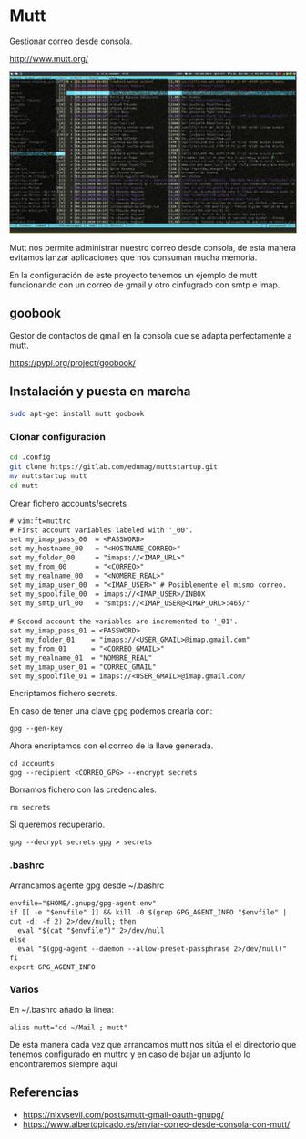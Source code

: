 # Mutt

Gestionar correo desde consola.

http://www.mutt.org/

![Mutt](../img/mutt-01.png)

Mutt nos permite administrar nuestro correo desde consola, de esta manera evitamos lanzar aplicaciones que nos consuman mucha memoria.

En la configuración de este proyecto tenemos un ejemplo de mutt funcionando con un correo de gmail y otro cinfugrado con smtp e imap.

## goobook

Gestor de contactos de gmail en la consola que se adapta perfectamente a mutt.

https://pypi.org/project/goobook/

## Instalación y puesta en marcha

```bash
sudo apt-get install mutt goobook
```

### Clonar configuración

```bash
cd .config
git clone https://gitlab.com/edumag/muttstartup.git
mv muttstartup mutt
cd mutt
```

Crear fichero accounts/secrets

```
# vim:ft=muttrc
# First account variables labeled with '_00'.
set my_imap_pass_00  = <PASSWORD>
set my_hostname_00   = "<HOSTNAME_CORREO>"
set my_folder_00     = "imaps://<IMAP_URL>"
set my_from_00       = "<CORREO>"
set my_realname_00   = "<NOMBRE_REAL>"
set my_imap_user_00  = "<IMAP_USER>" # Posiblemente el mismo correo.
set my_spoolfile_00  = imaps://<IMAP_USER>/INBOX
set my_smtp_url_00   = "smtps://<IMAP_USER@<IMAP_URL>:465/"

# Second account the variables are incremented to '_01'.
set my_imap_pass_01 = <PASSWORD>
set my_folder_01    = "imaps://<USER_GMAIL>@imap.gmail.com"
set my_from_01      = "<CORREO_GMAIL>"
set my_realname_01  = "NOMBRE_REAL"
set my_imap_user_01 = "CORREO_GMAIL"
set my_spoolfile_01 = imaps://<USER_GMAIL>@imap.gmail.com/
```

Encriptamos fichero secrets.

En caso de tener una clave gpg podemos crearla con:

    gpg --gen-key

Ahora encriptamos con el correo de la llave generada.

    cd accounts
    gpg --recipient <CORREO_GPG> --encrypt secrets

Borramos fichero con las credenciales.

    rm secrets

Si queremos recuperarlo.

    gpg --decrypt secrets.gpg > secrets

### .bashrc

Arrancamos agente gpg desde ~/.bashrc

```
envfile="$HOME/.gnupg/gpg-agent.env"
if [[ -e "$envfile" ]] && kill -0 $(grep GPG_AGENT_INFO "$envfile" | cut -d: -f 2) 2>/dev/null; then
  eval "$(cat "$envfile")" 2>/dev/null 
else
  eval "$(gpg-agent --daemon --allow-preset-passphrase 2>/dev/null)" 
fi
export GPG_AGENT_INFO
```

### Varios

En ~/.bashrc añado la linea:

    alias mutt="cd ~/Mail ; mutt"

De esta manera cada vez que arrancamos mutt nos sitúa el el directorio que
tenemos configurado en muttrc y en caso de bajar un adjunto lo encontraremos
siempre aquí


## Referencias

- https://nixvsevil.com/posts/mutt-gmail-oauth-gnupg/
- https://www.albertopicado.es/enviar-correo-desde-consola-con-mutt/
